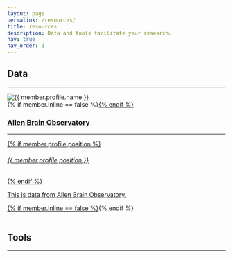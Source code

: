 ```yaml
---
layout: page
permalink: /resources/
title: resources
description: Data and tools facilitate your research.
nav: true
nav_order: 3
---
```


## Data

---

<div class="resources">
<div class="card hoverable">
    <div class="row">
        <div class="col-sm-6 col-md-4 mb-auto mb-md-auto">
            <img src="{{ 'assets/img/allen.jpg' | relative_url }}" class="img-fluid rounded-circle" alt="{{ member.profile.name }}" />
        </div>
        <div class="col-sm-6 col-md-8 mb-auto mb-md-auto">
            <div class="card-body">
                {% if member.inline == false %}<a href="{{ member.url | relative_url }}">{% endif %}
                <h3 class="card-title">Allen Brain Observatory</h3>
                <hr>
                {% if member.profile.position %}<h6 class="card-subtitle mb-2 text-muted">{{ member.profile.position }}</h6>{% endif %}
                <p class="card-text">
                    This is data from Allen Brain Observatory.
                </p>
                {% if member.inline == false %}</a>{% endif %}
            </div>
        </div>
    </div>
</div>
</div>

<br/>

## Tools

---